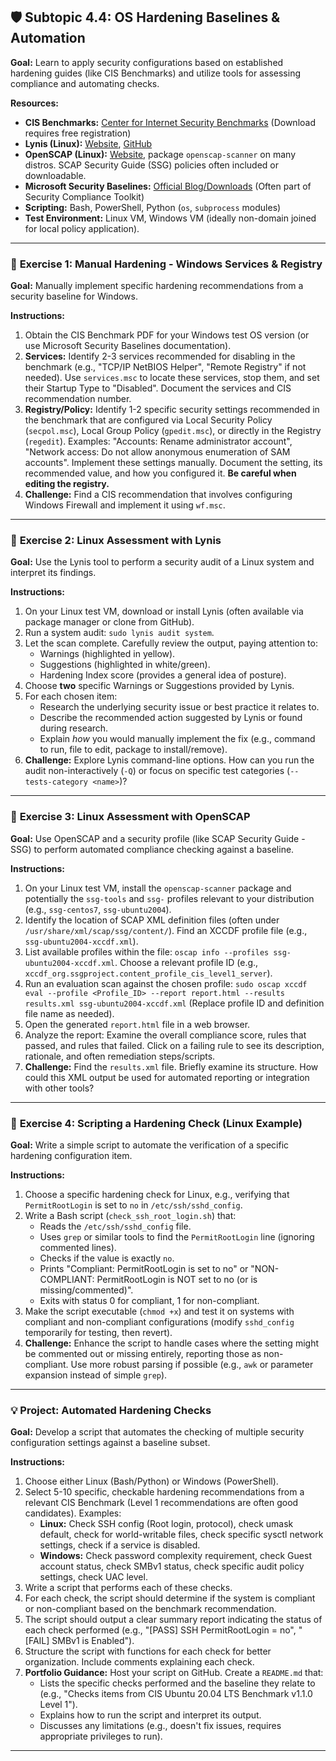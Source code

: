 ## 🛡️ Subtopic 4.4: OS Hardening Baselines & Automation

**Goal:** Learn to apply security configurations based on established hardening guides (like CIS Benchmarks) and utilize tools for assessing compliance and automating checks.

**Resources:**

* **CIS Benchmarks:** [Center for Internet Security Benchmarks](https://www.cisecurity.org/cis-benchmarks/) (Download requires free registration)
* **Lynis (Linux):** [Website](https://cisofy.com/lynis/), [GitHub](https://github.com/CISOfy/lynis)
* **OpenSCAP (Linux):** [Website](https://www.open-scap.org/), package `openscap-scanner` on many distros. SCAP Security Guide (SSG) policies often included or downloadable.
* **Microsoft Security Baselines:** [Official Blog/Downloads](https://techcommunity.microsoft.com/t5/microsoft-security-baselines/bg-p/MicrosoftSecurityBaselines) (Often part of Security Compliance Toolkit)
* **Scripting:** Bash, PowerShell, Python (`os`, `subprocess` modules)
* **Test Environment:** Linux VM, Windows VM (ideally non-domain joined for local policy application).

---

### 🔹 **Exercise 1: Manual Hardening - Windows Services & Registry**

**Goal:** Manually implement specific hardening recommendations from a security baseline for Windows.

**Instructions:**

1.  Obtain the CIS Benchmark PDF for your Windows test OS version (or use Microsoft Security Baselines documentation).
2.  **Services:** Identify 2-3 services recommended for disabling in the benchmark (e.g., "TCP/IP NetBIOS Helper", "Remote Registry" if not needed). Use `services.msc` to locate these services, stop them, and set their Startup Type to "Disabled". Document the services and CIS recommendation number.
3.  **Registry/Policy:** Identify 1-2 specific security settings recommended in the benchmark that are configured via Local Security Policy (`secpol.msc`), Local Group Policy (`gpedit.msc`), or directly in the Registry (`regedit`). Examples: "Accounts: Rename administrator account", "Network access: Do not allow anonymous enumeration of SAM accounts". Implement these settings manually. Document the setting, its recommended value, and how you configured it. **Be careful when editing the registry.**
4.  **Challenge:** Find a CIS recommendation that involves configuring Windows Firewall and implement it using `wf.msc`.

---

### 🔹 **Exercise 2: Linux Assessment with Lynis**

**Goal:** Use the Lynis tool to perform a security audit of a Linux system and interpret its findings.

**Instructions:**

1.  On your Linux test VM, download or install Lynis (often available via package manager or clone from GitHub).
2.  Run a system audit: `sudo lynis audit system`.
3.  Let the scan complete. Carefully review the output, paying attention to:
    * Warnings (highlighted in yellow).
    * Suggestions (highlighted in white/green).
    * Hardening Index score (provides a general idea of posture).
4.  Choose **two** specific Warnings or Suggestions provided by Lynis.
5.  For each chosen item:
    * Research the underlying security issue or best practice it relates to.
    * Describe the recommended action suggested by Lynis or found during research.
    * Explain *how* you would manually implement the fix (e.g., command to run, file to edit, package to install/remove).
6.  **Challenge:** Explore Lynis command-line options. How can you run the audit non-interactively (`-Q`) or focus on specific test categories (`--tests-category <name>`)?

---

### 🔹 **Exercise 3: Linux Assessment with OpenSCAP**

**Goal:** Use OpenSCAP and a security profile (like SCAP Security Guide - SSG) to perform automated compliance checking against a baseline.

**Instructions:**

1.  On your Linux test VM, install the `openscap-scanner` package and potentially the `ssg-tools` and `ssg-` profiles relevant to your distribution (e.g., `ssg-centos7`, `ssg-ubuntu2004`).
2.  Identify the location of SCAP XML definition files (often under `/usr/share/xml/scap/ssg/content/`). Find an XCCDF profile file (e.g., `ssg-ubuntu2004-xccdf.xml`).
3.  List available profiles within the file: `oscap info --profiles ssg-ubuntu2004-xccdf.xml`. Choose a relevant profile ID (e.g., `xccdf_org.ssgproject.content_profile_cis_level1_server`).
4.  Run an evaluation scan against the chosen profile:
    `sudo oscap xccdf eval --profile <Profile_ID> --report report.html --results results.xml ssg-ubuntu2004-xccdf.xml`
    (Replace profile ID and definition file name as needed).
5.  Open the generated `report.html` file in a web browser.
6.  Analyze the report: Examine the overall compliance score, rules that passed, and rules that failed. Click on a failing rule to see its description, rationale, and often remediation steps/scripts.
7.  **Challenge:** Find the `results.xml` file. Briefly examine its structure. How could this XML output be used for automated reporting or integration with other tools?

---

### 🔹 **Exercise 4: Scripting a Hardening Check (Linux Example)**

**Goal:** Write a simple script to automate the verification of a specific hardening configuration item.

**Instructions:**

1.  Choose a specific hardening check for Linux, e.g., verifying that `PermitRootLogin` is set to `no` in `/etc/ssh/sshd_config`.
2.  Write a Bash script (`check_ssh_root_login.sh`) that:
    * Reads the `/etc/ssh/sshd_config` file.
    * Uses `grep` or similar tools to find the `PermitRootLogin` line (ignoring commented lines).
    * Checks if the value is exactly `no`.
    * Prints "Compliant: PermitRootLogin is set to no" or "NON-COMPLIANT: PermitRootLogin is NOT set to no (or is missing/commented)".
    * Exits with status 0 for compliant, 1 for non-compliant.
3.  Make the script executable (`chmod +x`) and test it on systems with compliant and non-compliant configurations (modify `sshd_config` temporarily for testing, then revert).
4.  **Challenge:** Enhance the script to handle cases where the setting might be commented out or missing entirely, reporting those as non-compliant. Use more robust parsing if possible (e.g., `awk` or parameter expansion instead of simple `grep`).

---

### 💡 **Project: Automated Hardening Checks**

**Goal:** Develop a script that automates the checking of multiple security configuration settings against a baseline subset.

**Instructions:**

1.  Choose either Linux (Bash/Python) or Windows (PowerShell).
2.  Select 5-10 specific, checkable hardening recommendations from a relevant CIS Benchmark (Level 1 recommendations are often good candidates). Examples:
    * **Linux:** Check SSH config (Root login, protocol), check umask default, check for world-writable files, check specific sysctl network settings, check if a service is disabled.
    * **Windows:** Check password complexity requirement, check Guest account status, check SMBv1 status, check specific audit policy settings, check UAC level.
3.  Write a script that performs each of these checks.
4.  For each check, the script should determine if the system is compliant or non-compliant based on the benchmark recommendation.
5.  The script should output a clear summary report indicating the status of each check performed (e.g., "[PASS] SSH PermitRootLogin = no", "[FAIL] SMBv1 is Enabled").
6.  Structure the script with functions for each check for better organization. Include comments explaining each check.
7.  **Portfolio Guidance:** Host your script on GitHub. Create a `README.md` that:
    * Lists the specific checks performed and the baseline they relate to (e.g., "Checks items from CIS Ubuntu 20.04 LTS Benchmark v1.1.0 Level 1").
    * Explains how to run the script and interpret its output.
    * Discusses any limitations (e.g., doesn't fix issues, requires appropriate privileges to run).

---